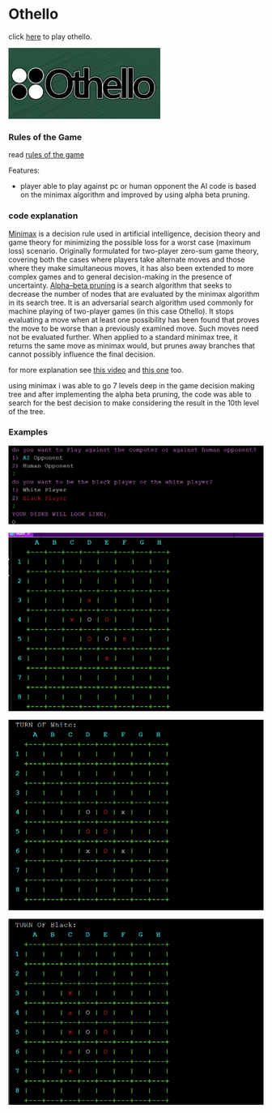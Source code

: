 # Othello
click [here](https://www.eothello.com/) to play othello.

![](https://github.com/neginkheirmand/Othello/blob/master/project%20description%20and%20examples/header.jpg?raw=true)

### Rules of the Game
read [rules of the game](https://service.mattel.com/instruction_sheets/T8130-Eng.pdf)

Features:
* player able to play against pc or human opponent
the AI code is based on the minimax algorithm and improved by using alpha beta pruning.

### code explanation
[Minimax](https://en.wikipedia.org/wiki/Minimax) is a decision rule used in artificial intelligence, decision theory and game theory for minimizing the possible loss for a worst case (maximum loss) scenario. Originally formulated for two-player zero-sum game theory, covering both the cases where players take alternate moves and those where they make simultaneous moves, it has also been extended to more complex games and to general decision-making in the presence of uncertainty.
[Alpha–beta pruning](https://en.wikipedia.org/wiki/Alpha%E2%80%93beta_pruning) is a search algorithm that seeks to decrease the number of nodes that are evaluated by the minimax algorithm in its search tree. It is an adversarial search algorithm used commonly for machine playing of two-player games (in this case Othello). It stops evaluating a move when at least one possibility has been found that proves the move to be worse than a previously examined move. Such moves need not be evaluated further. When applied to a standard minimax tree, it returns the same move as minimax would, but prunes away branches that cannot possibly influence the final decision.

for more explanation see [this video](https://www.youtube.com/watch?v=l-hh51ncgDI&ab_channel=SebastianLague) and [this one](https://www.youtube.com/watch?v=5oXyibEgJr0&ab_channel=Computerphile) too.

using minimax i was able to go 7 levels deep in the game decision making tree and after implementing the alpha beta pruning, the code was able to search for the best decision to make considering the result in the 10th level of the tree.



### Examples

![](https://github.com/neginkheirmand/Othello/blob/master/project%20description%20and%20examples/example_1.png?raw=true)

![](https://github.com/neginkheirmand/Othello/blob/master/project%20description%20and%20examples/example_2.png?raw=true)

![](https://github.com/neginkheirmand/Othello/blob/master/project%20description%20and%20examples/example_3.png?raw=true)

![](https://github.com/neginkheirmand/Othello/blob/master/project%20description%20and%20examples/example_4.png?raw=true)

